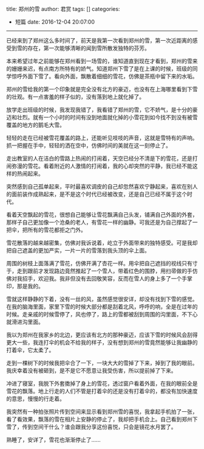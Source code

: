 title: 郑州的雪
author: 君赏
tags: []
categories:
  - 短篇
date: 2016-12-04 20:07:00
---
已经来到了郑州这么多时间了，前天是我第一次看到郑州的雪，第一次近距离的感受到雪的存在，第一次能够清晰的闻到雪所散发独特的芬芳。

本来希望过年之前能够在郑州看到一场雪的，谁知道直到现在才看到，郑州的雪来的姗姗来迟，有点南方所特有的娇气。知道郑州下雪了是在上课的时候，班级的同学惊呼外面下雪了。看向外面，飘散着细细的雪花，仿佛是茶瓶中留下来的水垢。

郑州的雪给我的第一个印象就是完全没有北方的豪迈，也没有在上海哪里看到下雪的壮观。有一点害羞的样子似的，没有落到地上就化掉了。

放学走出班级的时候，我发现我错了，我看错了郑州的雪，它不娇气，是十分的豪迈和壮烈。就有一个小时的时间有没到地面就化掉的小雪花到如今找不到没有被雪覆盖的地方的鹅毛大雪。

轻轻的走在已经被雪花覆盖的路上，还能听见吱吱的声音，这就是雪特有的声响。抓一把握在手中，轻轻的洒在空中，仿佛时间的美就在这一刻停止了。

走出教室的人在洁白的雪路上热闹的打闹着，天空已经分不清是下的雪花，还是打闹弥漫的雪花。看着附近的人激情的打闹着，我的心却突然的平静，我已经不能这样的热闹起来。

突然感到自己孤单起来，平时最喜欢调皮的自己却忽然喜欢宁静起来，喜欢在别人的面前装作成熟起来，是不是这个时代已经被改变，还是自己已经不属于这个时代。

看着天空飘起的雪花，很想自己能够让雪花飘满自己头发，铺满自己外面的外套，那样子自己更加像一个沧桑的老人，有雪花一样的幽静。可我还是为自己撑起了一把伞，把所有的雪花都拒之门外。

雪花散落的越来越密集，仿佛对我诉说着，屹立于外面带来的独特感受。可是我却把自己遮盖的更加严实，一片一片的雪落到我头顶的伞上面。

周围的树枝上面落满了雪花，仿佛开满了杏花一样。用伞把自己遮挡的视线只有寸于，走到跟前才发现路边竟然推起了一个雪人，带着红色的围脖，用扫帚做的手仿佛对我招手，欢迎我。我非但没有去回敬笑容，反而在雪人的身上多了一个手掌印，那是我的。

雪就这样静静的下着，没有一丝的风，虽然感觉很安详，却没有找到下雪的感觉。在我的脑海里面，家里下雪的时候大部分都是刮着北风，呼呼的响，全是在过年的时候。走亲戚的时候雪停了，风也停了，路上的雪都被刮到周围的沟里面，不下心就滑进沟里面。

我以为郑州在我家乡的北边，更应该有北方的那种豪迈，应该下雪的时候风会刮得更大一些，我连打伞的机会不给我的样子，没有想到郑州的雪竟然能够让我幽静的打着伞，它太柔了。

走到一棵树下的时候我把伞合了一下，一块大大的雪掉了下来，掉到了我的眼前。我庆幸着没有被砸到，是不是它不愿意让我受伤害，所以提前掉了下来。

冲进了寝室，我脱下外套擞掉了身上的雪花，透过窗户看着外面，在我的眼前全是雪花的飘落。地上行走的人们不管是打着伞的还是没有打着伞的，都没有加快速度的意思，慢慢的行走着。

我突然有一种拍张照片传到空间来显示看到郑州雪的喜悦，我拿起手机拍了一张，看了看效果，飘落的雪在相片上安静的停止了，我却把手机合上。自己看到郑州下雪了，传到空间干什么？谁会跟我分享这份喜悦，只会是镜花水月罢了。

熟睡了，安详了，雪花也渐渐停止了......